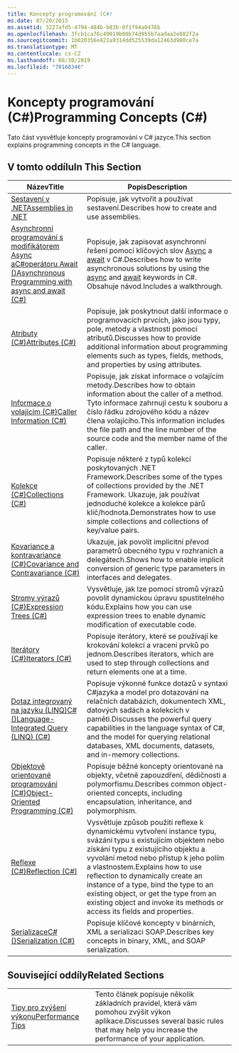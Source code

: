 ```yaml
---
title: Koncepty programování (C#)
ms.date: 07/20/2015
ms.assetid: 3227afd5-4794-484b-b83b-0f1f94a0476b
ms.openlocfilehash: 3fcb1ca76c49919b00b74d955b7aadaa2e882f2a
ms.sourcegitcommit: 1b020356e421a9314dd525539da12463d980ce7a
ms.translationtype: MT
ms.contentlocale: cs-CZ
ms.lasthandoff: 08/30/2019
ms.locfileid: "70168346"
---
```

# <a name="programming-concepts-c"></a><span data-ttu-id="0e453-102">Koncepty programování (C#)</span><span class="sxs-lookup"><span data-stu-id="0e453-102">Programming Concepts (C#)</span></span>
<span data-ttu-id="0e453-103">Tato část vysvětluje koncepty programování v C# jazyce.</span><span class="sxs-lookup"><span data-stu-id="0e453-103">This section explains programming concepts in the C# language.</span></span>  
  
## <a name="in-this-section"></a><span data-ttu-id="0e453-104">V tomto oddílu</span><span class="sxs-lookup"><span data-stu-id="0e453-104">In This Section</span></span>  
  
|<span data-ttu-id="0e453-105">Název</span><span class="sxs-lookup"><span data-stu-id="0e453-105">Title</span></span>|<span data-ttu-id="0e453-106">Popis</span><span class="sxs-lookup"><span data-stu-id="0e453-106">Description</span></span>|  
|-----------|-----------------|  
|[<span data-ttu-id="0e453-107">Sestavení v .NET</span><span class="sxs-lookup"><span data-stu-id="0e453-107">Assemblies in .NET</span></span>](../../../standard/assembly/index.md)|<span data-ttu-id="0e453-108">Popisuje, jak vytvořit a používat sestavení.</span><span class="sxs-lookup"><span data-stu-id="0e453-108">Describes how to create and use assemblies.</span></span>|  
|[<span data-ttu-id="0e453-109">Asynchronní programování s modifikátorem Async aC#operátoru Await ()</span><span class="sxs-lookup"><span data-stu-id="0e453-109">Asynchronous Programming with async and await (C#)</span></span>](./async/index.md)|<span data-ttu-id="0e453-110">Popisuje, jak zapisovat asynchronní řešení pomocí klíčových slov [Async](../../language-reference/keywords/async.md) a [await](../../language-reference/operators/await.md) v C#.</span><span class="sxs-lookup"><span data-stu-id="0e453-110">Describes how to write asynchronous solutions by using the [async](../../language-reference/keywords/async.md) and [await](../../language-reference/operators/await.md) keywords in C#.</span></span> <span data-ttu-id="0e453-111">Obsahuje návod.</span><span class="sxs-lookup"><span data-stu-id="0e453-111">Includes a walkthrough.</span></span>|  
|[<span data-ttu-id="0e453-112">Atributy (C#)</span><span class="sxs-lookup"><span data-stu-id="0e453-112">Attributes (C#)</span></span>](./attributes/index.md)|<span data-ttu-id="0e453-113">Popisuje, jak poskytnout další informace o programovacích prvcích, jako jsou typy, pole, metody a vlastnosti pomocí atributů.</span><span class="sxs-lookup"><span data-stu-id="0e453-113">Discusses how to provide additional information about programming elements such as types, fields, methods, and properties by using attributes.</span></span>|  
|[<span data-ttu-id="0e453-114">Informace o volajícím (C#)</span><span class="sxs-lookup"><span data-stu-id="0e453-114">Caller Information (C#)</span></span>](./caller-information.md)|<span data-ttu-id="0e453-115">Popisuje, jak získat informace o volajícím metody.</span><span class="sxs-lookup"><span data-stu-id="0e453-115">Describes how to obtain information about the caller of a method.</span></span> <span data-ttu-id="0e453-116">Tyto informace zahrnují cestu k souboru a číslo řádku zdrojového kódu a název člena volajícího.</span><span class="sxs-lookup"><span data-stu-id="0e453-116">This information includes the file path and the line number of the source code and the member name of the caller.</span></span>|  
|[<span data-ttu-id="0e453-117">Kolekce (C#)</span><span class="sxs-lookup"><span data-stu-id="0e453-117">Collections (C#)</span></span>](./collections.md)|<span data-ttu-id="0e453-118">Popisuje některé z typů kolekcí poskytovaných .NET Framework.</span><span class="sxs-lookup"><span data-stu-id="0e453-118">Describes some of the types of collections provided by the .NET Framework.</span></span> <span data-ttu-id="0e453-119">Ukazuje, jak používat jednoduché kolekce a kolekce párů klíč/hodnota.</span><span class="sxs-lookup"><span data-stu-id="0e453-119">Demonstrates how to use simple collections and collections of key/value pairs.</span></span>|  
|[<span data-ttu-id="0e453-120">Kovariance a kontravariance (C#)</span><span class="sxs-lookup"><span data-stu-id="0e453-120">Covariance and Contravariance (C#)</span></span>](./covariance-contravariance/index.md)|<span data-ttu-id="0e453-121">Ukazuje, jak povolit implicitní převod parametrů obecného typu v rozhraních a delegátech.</span><span class="sxs-lookup"><span data-stu-id="0e453-121">Shows how to enable implicit conversion of generic type parameters in interfaces and delegates.</span></span>|  
|[<span data-ttu-id="0e453-122">Stromy výrazů (C#)</span><span class="sxs-lookup"><span data-stu-id="0e453-122">Expression Trees (C#)</span></span>](./expression-trees/index.md)|<span data-ttu-id="0e453-123">Vysvětluje, jak lze pomocí stromů výrazů povolit dynamickou úpravu spustitelného kódu.</span><span class="sxs-lookup"><span data-stu-id="0e453-123">Explains how you can use expression trees to enable dynamic modification of executable code.</span></span>|  
|[<span data-ttu-id="0e453-124">Iterátory (C#)</span><span class="sxs-lookup"><span data-stu-id="0e453-124">Iterators (C#)</span></span>](./iterators.md)|<span data-ttu-id="0e453-125">Popisuje iterátory, které se používají ke krokování kolekcí a vracení prvků po jednom.</span><span class="sxs-lookup"><span data-stu-id="0e453-125">Describes iterators, which are used to step through collections and return elements one at a time.</span></span>|  
|[<span data-ttu-id="0e453-126">Dotaz integrovaný na jazyku (LINQ)C#()</span><span class="sxs-lookup"><span data-stu-id="0e453-126">Language-Integrated Query (LINQ) (C#)</span></span>](./linq/index.md)|<span data-ttu-id="0e453-127">Popisuje výkonné funkce dotazů v syntaxi C#jazyka a model pro dotazování na relačních databázích, dokumentech XML, datových sadách a kolekcích v paměti.</span><span class="sxs-lookup"><span data-stu-id="0e453-127">Discusses the powerful query capabilities in the language syntax of C#, and the model for querying relational databases, XML documents, datasets, and in-memory collections.</span></span>|  
|[<span data-ttu-id="0e453-128">Objektově orientované programování (C#)</span><span class="sxs-lookup"><span data-stu-id="0e453-128">Object-Oriented Programming (C#)</span></span>](./object-oriented-programming.md)|<span data-ttu-id="0e453-129">Popisuje běžné koncepty orientované na objekty, včetně zapouzdření, dědičnosti a polymorfismu.</span><span class="sxs-lookup"><span data-stu-id="0e453-129">Describes common object-oriented concepts, including encapsulation, inheritance, and polymorphism.</span></span>|  
|[<span data-ttu-id="0e453-130">Reflexe (C#)</span><span class="sxs-lookup"><span data-stu-id="0e453-130">Reflection (C#)</span></span>](./reflection.md)|<span data-ttu-id="0e453-131">Vysvětluje způsob použití reflexe k dynamickému vytvoření instance typu, svázání typu s existujícím objektem nebo získání typu z existujícího objektu a vyvolání metod nebo přístup k jeho polím a vlastnostem.</span><span class="sxs-lookup"><span data-stu-id="0e453-131">Explains how to use reflection to dynamically create an instance of a type, bind the type to an existing object, or get the type from an existing object and invoke its methods or access its fields and properties.</span></span>|  
|[<span data-ttu-id="0e453-132">SerializaceC#()</span><span class="sxs-lookup"><span data-stu-id="0e453-132">Serialization (C#)</span></span>](./serialization/index.md)|<span data-ttu-id="0e453-133">Popisuje klíčové koncepty v binárních, XML a serializaci SOAP.</span><span class="sxs-lookup"><span data-stu-id="0e453-133">Describes key concepts in binary, XML, and SOAP serialization.</span></span>|  
  
## <a name="related-sections"></a><span data-ttu-id="0e453-134">Související oddíly</span><span class="sxs-lookup"><span data-stu-id="0e453-134">Related Sections</span></span>  
  
|||  
|---|---|  
|[<span data-ttu-id="0e453-135">Tipy pro zvýšení výkonu</span><span class="sxs-lookup"><span data-stu-id="0e453-135">Performance Tips</span></span>](../../../framework/performance/performance-tips.md) | <span data-ttu-id="0e453-136">Tento článek popisuje několik základních pravidel, která vám pomohou zvýšit výkon aplikace.</span><span class="sxs-lookup"><span data-stu-id="0e453-136">Discusses several basic rules that may help you increase the performance of your application.</span></span>|
